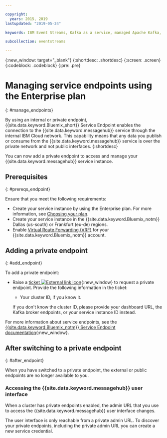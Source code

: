 ```yaml
---

copyright:
  years: 2015, 2019
lastupdated: "2019-05-24"

keywords: IBM Event Streams, Kafka as a service, managed Apache Kafka, service endpoints

subcollection: eventstreams

---
```


{:new_window: target="_blank"}
{:shortdesc: .shortdesc}
{:screen: .screen}
{:codeblock: .codeblock}
{:pre: .pre}


# Managing service endpoints using the Enterprise plan
{: #manage_endpoints}

By using an internal or private endpoint, {{site.data.keyword.Bluemix_short}} Service Endpoint enables the connection to the {{site.data.keyword.messagehub}} service through the internal IBM Cloud network. This capability means that any data you publish or consume from the {{site.data.keyword.messagehub}} 
service is over the private network and not public interfaces.
{:shortdesc}

You can now add a private endpoint to access and manage your {{site.data.keyword.messagehub}} service instance.

## Prerequisites
{: #prereqs_endpoint}

Ensure that you meet the following requirements:
- Create your service instance by using the Enterprise plan. For more information, see [Choosing your plan](/docs/services/EventStreams?topic=eventstreams-plan_choose).
- Create your service instance in the {{site.data.keyword.Bluemix_notm}} Dallas (us-south) or Frankfurt (eu-de) regions.
- Enable [Virtual Route Forwarding (VRF)](/docs/infrastructure/direct-link?topic=direct-link-overview-of-virtual-routing-and-forwarding-vrf-on-ibm-cloud#overview-of-virtual-routing-and-forwarding-vrf-on-ibm-cloud) for your {{site.data.keyword.Bluemix_notm}} account.

## Adding a private endpoint
{: #add_endpoint}

To add a private endpoint:

* Raise a [ticket ![External link icon](../../icons/launch-glyph.svg "External link icon")](/docs/get-support?topic=get-support-getting-customer-support#using-avatar){:new_window} to request a private endpoint. Provide the following information in the ticket:

    * Your cluster ID, if you know it.

    If you don't know the cluster ID, please provide your dashboard URL, the Kafka broker endpoints, or your service instance ID instead.
  

For more information about service endpoints, see the [{{site.data.keyword.Bluemix_notm}} Service Endpoint documentation](/docs/services/service-endpoint?topic=service-endpoint-about#about){:new_window}.


## After switching to a private endpoint
{: #after_endpoint}

When you have switched to a private endpoint, the external or public endpoints are no longer available to you.


### Accessing the {{site.data.keyword.messagehub}} user interface

When a cluster has private endpoints enabled, the admin URL that you use to access the {{site.data.keyword.messagehub}} user interface changes.

The user interface is only reachable from a private admin URL. To discover your private endpoints, including the private admin URL you can create a new service credential.

<!--
1. On the service details page, click **Manage endpoints**. You can see the external endpoint assigned to your service instance.
2. Click  **Add internal endpoint**. An internal endpoint is assigned to your service instance.
3. **Optional.** Use the endpoint toggle to enable or disable endpoints as needed.
-->

